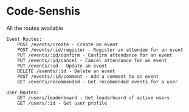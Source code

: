 # Code-Senshis

All the routes available 

    Event Routes:
        POST /events/create - Create an event
        POST /events/:id/register - Register an attendee for an event
        PUT /events/:id/confirm - Confirm attendance for an event
        PUT /events/:id/cancel - Cancel attendance for an event
        PUT /events/:id - Update an event
        DELETE /events/:id - Delete an event
        POST /events/:id/comment - Add a comment to an event
        GET /events/recommended - Get recommended events for a user

    User Routes:
        GET /users/leaderboard - Get leaderboard of active users
        GET /users/:id - Get user profile
